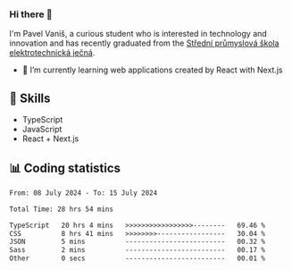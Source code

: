 ### Hi there 👋
I'm Pavel Vaniš, a curious student who is interested in technology and innovation and has recently graduated from the  [Střední průmyslová škola elektrotechnická ječná](https://www.spsejecna.cz/).

- 🌱 I’m currently learning web applications created by React with Next.js

## 🧠 Skills
- TypeScript
- JavaScript
- React + Next.js


## 📊 Coding statistics
<!--START_SECTION:waka-->

```txt
From: 08 July 2024 - To: 15 July 2024

Total Time: 28 hrs 54 mins

TypeScript   20 hrs 4 mins   >>>>>>>>>>>>>>>>>--------   69.46 %
CSS          8 hrs 41 mins   >>>>>>>>-----------------   30.04 %
JSON         5 mins          -------------------------   00.32 %
Sass         2 mins          -------------------------   00.17 %
Other        0 secs          -------------------------   00.01 %
```

<!--END_SECTION:waka-->
